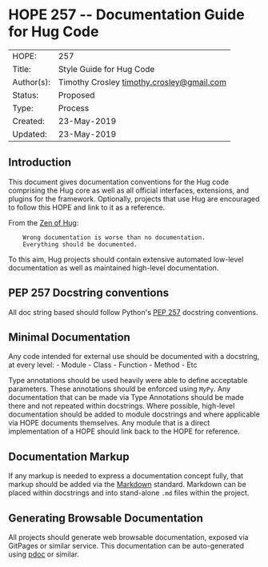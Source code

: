 # HOPE 257 -- Documentation Guide for Hug Code

|             |                                             |
| ------------| ------------------------------------------- |
| HOPE:       | 257                                         |
| Title:      | Style Guide for Hug Code                    |
| Author(s):  | Timothy Crosley <timothy.crosley@gmail.com> |
| Status:     | Proposed                                    |
| Type:       | Process                                     |
| Created:    | 23-May-2019                                 |
| Updated:    | 23-May-2019                                 |

## Introduction

This document gives documentation conventions for the Hug code comprising the Hug core as well as all official interfaces, extensions, and plugins for the framework.
Optionally, projects that use Hug are encouraged to follow this HOPE and link to it as a reference.

From the [Zen of Hug](https://github.com/hugapi/HOPE/blob/master/all/HOPE-20--The-Zen-of-Hug.md):

```
    Wrong documentation is worse than no documentation.
    Everything should be documented.
```

To this aim, Hug projects should contain extensive automated low-level documentation as well as maintained high-level documentation.

## PEP 257 Docstring conventions

All doc string based should follow Python's [PEP 257](https://www.python.org/dev/peps/pep-0257/) docstring conventions.

## Minimal Documentation

Any code intended for external use should be documented with a docstring, at every level:
    - Module
    - Class
    - Function
    - Method
    - Etc

Type annotations should be used heavily were able to define acceptable parameters.
These annotations should be enforced using `MyPy`.
Any documentation that can be made via Type Annotations should be made there and not repeated within docstrings.
Where possible, high-level documentation should be added to module docstrings and where applicable via HOPE documents themselves.
Any module that is a direct implementation of a HOPE should link back to the HOPE for reference.

## Documentation Markup

If any markup is needed to express a documentation concept fully, that markup should be added via the
[Markdown](https://github.com/adam-p/markdown-here/wiki/Markdown-Cheatsheet) standard.
Markdown can be placed within docstrings and into stand-alone `.md` files within the project.

## Generating Browsable Documentation

All projects should generate web browsable documentation, exposed via GitPages or similar service.
This documentation can be auto-generated using [pdoc](https://pdoc3.github.io/pdoc/) or similar.
